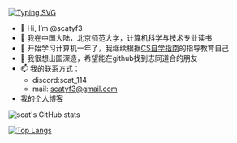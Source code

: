 [![Typing SVG](https://readme-typing-svg.demolab.com?font=Fira+Code&pause=1000&center=true&vCenter=true&multiline=true&width=470&height=98&lines=Across+the+Great+Wall+;we+can+reach+every+corner+in+the+world)](https://git.io/typing-svg)
- 👋 Hi, I’m @scatyf3
- 👀 我在中国大陆，北京师范大学，计算机科学与技术专业读书
- 🌱 开始学习计算机一年了，我继续根据[CS自学指南](https://csdiy.wiki/)的指导教育自己
- 💞️ 我很想出国深造，希望能在github找到志同道合的朋友
- 📫 我的联系方式：
  -   discord:scat_114
  -   mail: scatyf3@gmail.com
- 我的[个人博客](https://scatyfs-blog.gitbook.io/scats-blog)

![scat's GitHub stats](https://github-readme-stats.vercel.app/api?username=scatyf3&count_private=true&theme=synthwave)

[![Top Langs](https://github-readme-stats.vercel.app/api/top-langs/?username=scatyf3&layout=compact&langs_count=8&theme=synthwave)](https://github.com/anuraghazra/github-readme-stats)

<!---
scommune/scommune is a ✨ special ✨ repository because its `README.md` (this file) appears on your GitHub profile.
You can click the Preview link to take a look at your changes.
--->

